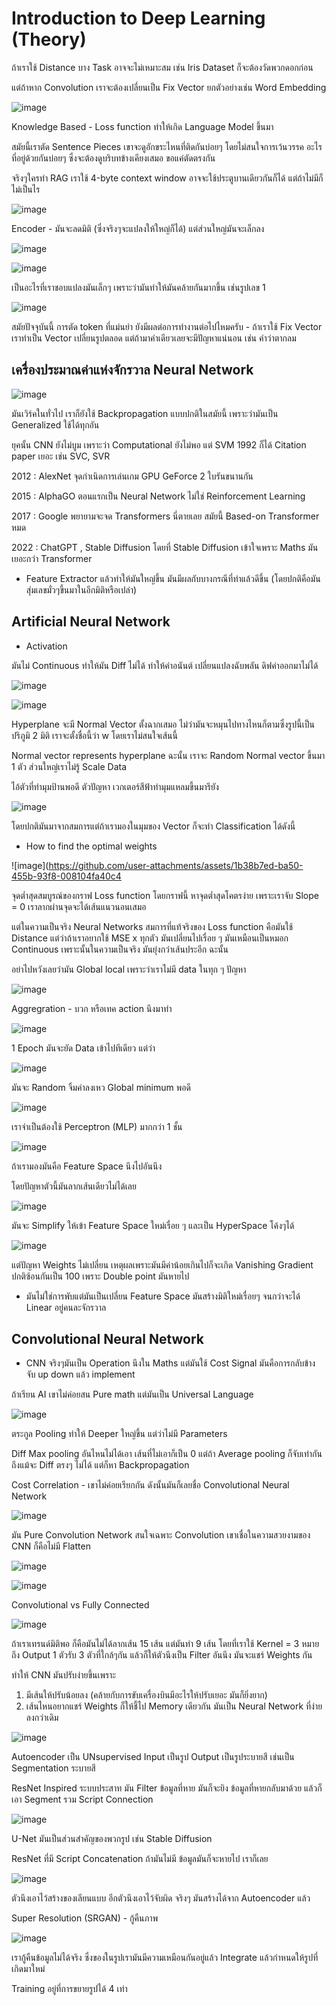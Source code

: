 # Introduction to Deep Learning (Theory)

ถ้าเราใช้ Distance บาง Task อาจจะไม่เหมาะสม เช่น Iris Dataset ก็จะต้องวัดพวกดอกก่อน

แต่ถ้าหาก Convolution เราจะต้องเปลี่ยนเป็น Fix Vector ยกตัวอย่างเช่น Word Embedding

![image](https://github.com/user-attachments/assets/e6d1e051-f071-4c82-b7f7-f1c61f4f37eb)

Knowledge Based - Loss function ทำให้เกิด Language Model ขึ้นมา

สมัยนี้เราตัด Sentence Pieces เขาจะดูอักขระไหนที่ติดกันบ่อยๆ โดยไม่สนใจการเว้นวรรค อะไรที่อยู่ด้วยกันบ่อยๆ ซึ่งจะต้องดูบริบทข้างเคียงเสมอ ขอแค่ตัดตรงกัน

จริงๆใครทำ RAG เราใช้ 4-byte context window อาจจะใช้ประตูบานเดียวกันก็ได้ แต่ถ้าไม่มีก็ไม่เป็นไร

![image](https://github.com/user-attachments/assets/9ef18ae2-9fe2-42ee-b88d-f56c6189c68f)

Encoder - มันจะลดมิติ (ซึ่งจริงๆจะแปลงให้ใหญ่ก็ได้) แต่ส่วนใหญ่มันจะเล็กลง

![image](https://github.com/user-attachments/assets/8ad7adfe-6282-4957-b4e9-f1fc05cfdf36)

![image](https://github.com/user-attachments/assets/53405f9d-c3b3-4966-af55-4543f6e8e5a5)

เป็นอะไรที่เราชอบแปลงมันเล็กๆ เพราะว่ามันทำให้มันคล้ายกันมากขึ้น เช่นรูปเลข 1

![image](https://github.com/user-attachments/assets/1b836c09-eb7c-4881-a259-2be88fbbdb9e)

สมัยปัจจุบันนี้ การตัด token ที่แม่นยำ ยังมีผลต่อการทำงานต่อไปไหมครับ - ถ้าเราใช้ Fix Vector เราทำเป็น Vector เปลี่ยนรูปตลอด แต่ถ้ามาคำเดียวเลยจะมีปัญหาแน่นอน เช่น คำว่าตากลม

## เครื่องประมาณค่าแห่งจักรวาล Neural Network

![image](https://github.com/user-attachments/assets/ba3e407a-60c2-4331-bd8e-2c0b23703b39)

มันเวิร์คในทั่วไป เราก็ยังใช้ Backpropagation แบบปกติในสมัยนี้ เพราะว่ามันเป็น Generalized ใช้ได้ทุกอัน

ยุคนั้น CNN ยังไม่บูม เพราะว่า Computational ยังไม่พอ แต่ SVM 1992 ก็ได้ Citation paper เยอะ เช่น SVC, SVR

2012 : AlexNet จุดกำเนิดการเล่นเกม GPU GeForce 2 ใบรันขนานกัน

2015 : AlphaGO ตอนแรกเป็น Neural Network ไม่ใช่ Reinforcement Learning

2017 : Google พยายามจะจด Transformers นี่ตายเลย สมัยนี้ Based-on Transformer หมด

2022 : ChatGPT , Stable Diffusion โดยที่ Stable Diffusion เข้าใจเพราะ Maths มันเยอะกว่า Transformer 

* Feature Extractor แล้วทำให้มันใหญ่ขึ้น มันมีผลกับบางกรณีที่ทำแล้วดีขึ้น (โดยปกติคือมันสุ่มเลขมั่วๆขึ้นมาในอีกมิติหรือเปล่า)

## Artificial Neural Network

* Activation

มันไม่ Continuous ทำให้มัน Diff ไม่ได้ ทำให้ค่าอนันต์ เปลี่ยนแปลงฉับพลัน ดิฟค่าออกมาไม่ได้

![image](https://github.com/user-attachments/assets/cfcac4e5-e610-4cc6-b8fc-1df90aff3b81)

![image](https://github.com/user-attachments/assets/3f88d36f-63f6-4c3b-ab4b-f56d48d8bdac)

Hyperplane จะมี Normal Vector ตั้งฉากเสมอ ไม่ว่ามันจะหมุนไปทางไหนก็ตามซึ่งรูปนี้เป็น ปริภูมิ 2 มิติ เราจะตั้งชื่อนี้ว่า w โดยเราไม่สนใจเส้นนี้

Normal vector represents hyperplane ฉะนั้น เราจะ Random Normal vector ขึ้นมา 1 ตัว ส่วนใหญ่เราไม่รู้ Scale Data

ไอ้ตัวที่ทำมุมป้านพอดี ตัวปัญหา เวกเตอร์สีฟ้าทำมุมแหลมขึ้นมารึยัง

![image](https://github.com/user-attachments/assets/b536434b-953d-4da4-a48e-5808a5112db4)

โดยปกติมันมาจากสมการแต่ถ้าเรามองในมุมของ Vector ก็จะทำ Classification ได้ดังนี้

* How to find the optimal weights

![image](https://github.com/user-attachments/assets/1b38b7ed-ba50-455b-93f8-008104fa40c4

จุดต่ำสุดสมบูรณ์ของกราฟ Loss function โดยกราฟนี้ หาจุดต่ำสุดโคตรง่าย เพราะเราจับ Slope = 0 เราลากผ่านจุดจะได้เส้นแนวนอนเสมอ

แต่ในความเป็นจริง Neural Networks สมการที่แท้จริงของ Loss function คือมันใช้ Distance แต่ว่าถ้าเราอยากใช้ MSE
x ทุกตัว มันเปลี่ยนไปเรื่อย ๆ มันเหมือนเป็นหมอก Continuous เพราะนั้นในความเป็นจริง มันยุ่งกว่าเส้นประอีก ฉะนั้น

อย่าไปหวังเลยว่ามัน Global local เพราะว่าเราไม่มี data ในทุก ๆ ปัญหา

![image](https://github.com/user-attachments/assets/ad7d76b9-aa84-4025-90ab-87d556230d16)

Aggregration - บวก หรือเทค action นึงมาทำ

![image](https://github.com/user-attachments/assets/7a89057e-b2cd-4170-8a65-e6a3d5adfb80)

1 Epoch มันจะยัด Data เข้าไปทีเดียว แต่ว่า

![image](https://github.com/user-attachments/assets/10ae11b9-6dd4-4b50-9ae2-95db94d503c8)

มันจะ Random จิ้มค่าลงเหว Global minimum พอดี

![image](https://github.com/user-attachments/assets/ff94bcc7-20ee-4dc3-ba54-c12e922da4dd)

เราจำเป็นต้องใช้ Perceptron (MLP) มากกว่า 1 ชั้น

![image](https://github.com/user-attachments/assets/4563730c-1859-4950-aaf8-0d6f1fc0b4e5)

ถ้าเรามองมันคือ Feature Space นึงไปอันนึง

โดยปัญหาตัวนี้มันลากเส้นเดียวไม่ได้เลย 

![image](https://github.com/user-attachments/assets/af78e133-7499-4ac5-b080-1da31653d397)

มันจะ Simplify ให้เข้า Feature Space ใหม่เรื่อย ๆ และเป็น HyperSpace โค้งๆได้

![image](https://github.com/user-attachments/assets/78d4a3a1-15eb-473d-95ea-fafad9e7fabf)

แต่ปัญหา Weights ไม่เปลี่ยน เหตุผลเพราะมันมีค่าน้อยเกินไปก็จะเกิด Vanishing Gradient ปกติซ้อนกันเป็น 100 เพราะ Double point มันหายไป

* มันไม่ใช่การพับแต่มันเป็นเปลี่ยน Feature Space มันสร้างมิติใหม่เรื่อยๆ จนกว่าจะได้ Linear อยู่คนละจักรวาล

## Convolutional Neural Network

* CNN จริงๆมันเป็น Operation นึงใน Maths แต่มันใช้ Cost
Signal มันคือการกลับข้าง จับ up down แล้ว implement

ถ้าเรียน AI เขาไม่ค่อยสน Pure math แต่มันเป็น Universal Language

![image](https://github.com/user-attachments/assets/f162a09b-0b16-42d2-8962-a303174b1584)

ตระกูล Pooling ทำให้ Deeper ใหญ่ขึ้น แต่ว่าไม่มี Parameters

Diff Max pooling อันไหนไม่ได้เอา เส้นที่ไม่เอาก็เป็น 0 แต่ถ้า Average pooling ก็จับเท่ากัน ถึงแม้จะ Diff ตรงๆ ไม่ได้ แต่ก็หา Backpropagation

Cost Correlation - เขาไม่ค่อยเรียกกัน ดังนั้นมันก็เลยชื่อ Convolutional Neural Network

![image](https://github.com/user-attachments/assets/37214459-f758-49b8-b2fa-b8f7da2f93ba)

มัน Pure Convolution Network สนใจเฉพาะ Convolution เขาเชื่อในความสวยงามของ CNN ก็คือไม่มี Flatten

![image](https://github.com/user-attachments/assets/f167de59-0aaf-44d2-a4ba-8c375a8a7188)

![image](https://github.com/user-attachments/assets/88e987be-54d1-4384-ad28-100967a9be14)

Convolutional vs Fully Connected

![image](https://github.com/user-attachments/assets/dde7b4c2-cb32-45d2-91da-d0d508df312e)

ถ้าเราเทรนด์มิติพอ ก็คือมันไม่ได้ลากเส้น 15 เส้น แต่มันทำ 9 เส้น โดยที่เราใช้ Kernel = 3 
หมายถึง Output 1 ตัวรับ 3 ตัวที่ใกล้ๆกัน แล้วก็ให้ตัวนึงเป็น Filter อันนึง มันจะแชร์ Weights กัน

ทำให้ CNN มันปรับง่ายขึ้นเพราะ

1. มีเส้นให้ปรับน้อยลง (คล้ายกับการขับเครื่องบินมีอะไรให้ปรับเยอะ มันก็ยิ่งยาก)
2. เส้นไหนอยากแชร์ Weights ก็ให้ชี้ไป Memory เดียวกัน มันเป็น Neural Network ที่ง่ายลงกว่าเดิม

![image](https://github.com/user-attachments/assets/0ee26885-ca18-4dab-9e02-73f505671d8d)

Autoencoder เป็น UNsupervised Input เป็นรูป Output เป็นรูประบายสี เช่นเป็น Segmentation ระบายสี

ResNet Inspired ระบบประสาท มัน Filter ข้อมูลที่หาย มันก็จะยิง ข้อมูลที่หายกลับมาด้วย แล้วก็เอา Segment รวม Script Connection

![image](https://github.com/user-attachments/assets/5dedd12e-cae8-4162-8c6a-0cc9e556b116)

U-Net มันเป็นส่วนสำคัญของพวกรูป เช่น Stable Diffusion

ResNet ที่มี Script Concatenation ถ้ามันไม่มี ข้อมูลมันก็จะหายไป เราก็เลย

![image](https://github.com/user-attachments/assets/ce64dc91-614b-409d-8671-16b31c03cb04)

ตัวนึงเอาไว้สร้างของเลียนแบบ อีกตัวนึงเอาไว้จับผิด จริงๆ มันสร้างได้จาก Autoencoder แล้ว

Super Resolution (SRGAN) - กู้คืนภาพ

![image](https://github.com/user-attachments/assets/4bb40624-fefe-4dda-af03-606aecf03e92)

เรากู้คืนข้อมูลไม่ได้จริง ซึ่งของในรูปเรามันมีความเหมือนกันอยู่แล้ว Integrate แล้วกำหนดให้รูปที่เกิดมาใหม่

Training อยู่ที่การขยายรูปได้ 4 เท่า

